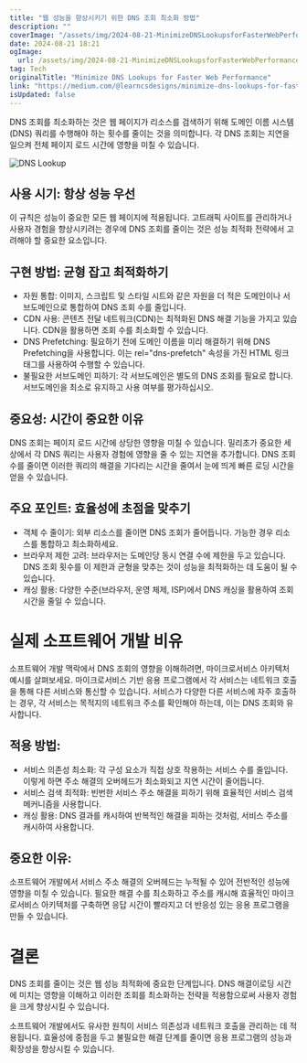 ```yaml
---
title: "웹 성능을 향상시키기 위한 DNS 조회 최소화 방법"
description: ""
coverImage: "/assets/img/2024-08-21-MinimizeDNSLookupsforFasterWebPerformance_0.png"
date: 2024-08-21 18:21
ogImage: 
  url: /assets/img/2024-08-21-MinimizeDNSLookupsforFasterWebPerformance_0.png
tag: Tech
originalTitle: "Minimize DNS Lookups for Faster Web Performance"
link: "https://medium.com/@learncsdesigns/minimize-dns-lookups-for-faster-web-performance-b0527ea53c54"
isUpdated: false
---
```



DNS 조회를 최소화하는 것은 웹 페이지가 리소스를 검색하기 위해 도메인 이름 시스템 (DNS) 쿼리를 수행해야 하는 횟수를 줄이는 것을 의미합니다. 각 DNS 조회는 지연을 일으켜 전체 페이지 로드 시간에 영향을 미칠 수 있습니다.

![DNS Lookup](/assets/img/2024-08-21-MinimizeDNSLookupsforFasterWebPerformance_0.png)

## 사용 시기: 항상 성능 우선

이 규칙은 성능이 중요한 모든 웹 페이지에 적용됩니다. 고트래픽 사이트를 관리하거나 사용자 경험을 향상시키려는 경우에 DNS 조회를 줄이는 것은 성능 최적화 전략에서 고려해야 할 중요한 요소입니다.

<div class="content-ad"></div>

## 구현 방법: 균형 잡고 최적화하기

- 자원 통합: 이미지, 스크립트 및 스타일 시트와 같은 자원을 더 적은 도메인이나 서브도메인으로 통합하여 DNS 조회 수를 줄입니다.
- CDN 사용: 콘텐츠 전달 네트워크(CDN)는 최적화된 DNS 해결 기능을 가지고 있습니다. CDN을 활용하면 조회 수를 최소화할 수 있습니다.
- DNS Prefetching: 필요하기 전에 도메인 이름을 미리 해결하기 위해 DNS Prefetching을 사용합니다. 이는 rel="dns-prefetch" 속성을 가진 HTML 링크 태그를 사용하여 수행할 수 있습니다.
- 불필요한 서브도메인 피하기: 각 서브도메인은 별도의 DNS 조회를 필요로 합니다. 서브도메인을 최소로 유지하고 사용 여부를 평가하십시오.

## 중요성: 시간이 중요한 이유

DNS 조회는 페이지 로드 시간에 상당한 영향을 미칠 수 있습니다. 밀리초가 중요한 세상에서 각 DNS 쿼리는 사용자 경험에 영향을 줄 수 있는 지연을 추가합니다. DNS 조회 수를 줄이면 이러한 쿼리의 해결을 기다리는 시간을 줄여서 눈에 띄게 빠른 로딩 시간을 얻을 수 있습니다.

<div class="content-ad"></div>

## 주요 포인트: 효율성에 초점을 맞추기

- 객체 수 줄이기: 외부 리소스를 줄이면 DNS 조회가 줄어듭니다. 가능한 경우 리소스를 통합하고 최소화하세요.
- 브라우저 제한 고려: 브라우저는 도메인당 동시 연결 수에 제한을 두고 있습니다. DNS 조회 횟수를 이 제한과 균형을 맞추는 것이 성능을 최적화하는 데 도움이 될 수 있습니다.
- 캐싱 활용: 다양한 수준(브라우저, 운영 체제, ISP)에서 DNS 캐싱을 활용하여 조회 시간을 줄일 수 있습니다.

# 실제 소프트웨어 개발 비유

소프트웨어 개발 맥락에서 DNS 조회의 영향을 이해하려면, 마이크로서비스 아키텍처 예시를 살펴보세요. 마이크로서비스 기반 응용 프로그램에서 각 서비스는 네트워크 호출을 통해 다른 서비스와 통신할 수 있습니다. 서비스가 다양한 다른 서비스에 자주 호출하는 경우, 각 서비스는 목적지의 네트워크 주소를 확인해야 하는데, 이는 DNS 조회와 유사합니다.

<div class="content-ad"></div>

## 적용 방법:

- 서비스 의존성 최소화: 각 구성 요소가 직접 상호 작용하는 서비스 수를 줄입니다. 이렇게 하면 주소 해결의 오버헤드가 최소화되고 지연 시간이 줄어듭니다.
- 서비스 검색 최적화: 빈번한 서비스 주소 해결을 피하기 위해 효율적인 서비스 검색 메커니즘을 사용합니다.
- 캐싱 활용: DNS 결과를 캐시하여 반복적인 해결을 피하는 것처럼, 서비스 주소를 캐시하여 사용합니다.

## 중요한 이유:

소프트웨어 개발에서 서비스 주소 해결의 오버헤드는 누적될 수 있어 전반적인 성능에 영향을 미칠 수 있습니다. 필요한 해결 수를 최소화하고 주소를 캐시해 효율적인 마이크로서비스 아키텍처를 구축하면 응답 시간이 빨라지고 더 반응성 있는 응용 프로그램을 만들 수 있습니다.

<div class="content-ad"></div>

# 결론

DNS 조회를 줄이는 것은 웹 성능 최적화에 중요한 단계입니다. DNS 해결이로딩 시간에 미치는 영향을 이해하고 이러한 조회를 최소화하는 전략을 적용함으로써 사용자 경험을 크게 향상시킬 수 있습니다.

소프트웨어 개발에서도 유사한 원칙이 서비스 의존성과 네트워크 호출을 관리하는 데 적용됩니다. 효율성에 중점을 두고 불필요한 해결 단계를 줄이면 응용 프로그램의 성능과 확장성을 향상시킬 수 있습니다.